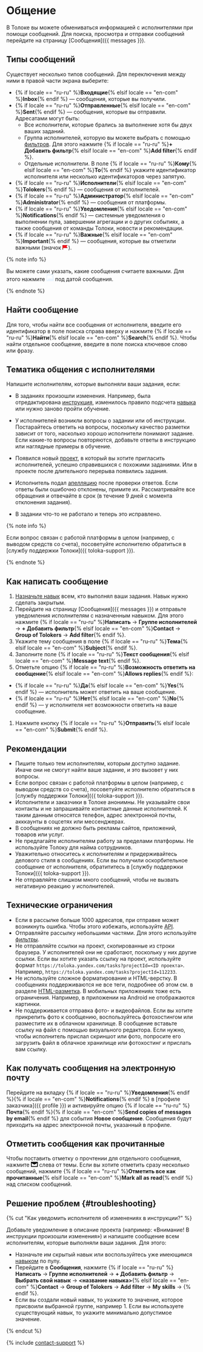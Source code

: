 # Общение

В Толоке вы можете обмениваться информацией с исполнителями при помощи сообщений. Для поиска, просмотра и отправки сообщений перейдите на страницу [Сообщения]({{ messages }}).

## Типы сообщений
Существует несколько типов сообщений. Для переключения между ними в правой части экрана выберите:
- {% if locale == "ru-ru" %}**Входящие**{% elsif locale == "en-com" %}**Inbox**{% endif %} — сообщения, которые вы получили.
- {% if locale == "ru-ru" %}**Отправленные**{% elsif locale == "en-com" %}**Sent**{% endif %} — сообщения, которые вы отправили. Адресатами могут быть:
    - Все исполнители, которые брались за выполнение хотя бы двух ваших заданий.
    - Группа исполнителей, которую вы можете выбрать с помощью [фильтров](filters.md). Для этого нажмите {% if locale == "ru-ru" %}**+ Добавить фильтр**{% elsif locale == "en-com" %}**Add filter**{% endif %}.
    - Отдельные исполнители. В поле {% if locale == "ru-ru" %}**Кому**{% elsif locale == "en-com" %}**To**{% endif %} укажите идентификатор исполнителя или несколько идентификаторов через запятую.
- {% if locale == "ru-ru" %}**Исполнители**{% elsif locale == "en-com" %}**Tolokers**{% endif %} — сообщения от исполнителей.
- {% if locale == "ru-ru" %}**Администратор**{% elsif locale == "en-com" %}**Administrator**{% endif %} — сообщения от платформы.
- {% if locale == "ru-ru" %}**Уведомления**{% elsif locale == "en-com" %}**Notifications**{% endif %} — системные уведомления о выполнении пула, завершении агрегации и о других событиях, а также сообщения от команды Толоки, новости и рекомендации.
- {% if locale == "ru-ru" %}**Важные**{% elsif locale == "en-com" %}**Important**{% endif %} — сообщения, которые вы отметили важными (значок ![](../_images/other/important.png)).

{% note info %}

Вы можете сами указать, какие сообщения считаете важными. Для этого нажмите ![](../_images/other/important-inactive.png) под датой сообщения.

{% endnote %}

## Найти сообщение
Для того, чтобы найти все сообщения от исполнителя, введите его идентификатор в поле поиска справа вверху и нажмите {% if locale == "ru-ru" %}**Найти**{% elsif locale == "en-com" %}**Search**{% endif %}.
Чтобы найти отдельное сообщение, введите в поле поиска ключевое слово или фразу.

## Тематика общения с исполнителями

Напишите исполнителям, которые выполняли ваши задания, если:

- В заданиях произошли изменения. Например, была отредактирована [инструкция](../../glossary.md#task-instruction), изменилось правило подсчета [навыка](../../glossary.md#skill) или нужно заново пройти обучение.

- У исполнителей возникли вопросы о задании или об инструкции. Постарайтесь ответить на вопросы, поскольку качество разметки зависит от того, насколько хорошо исполнители понимают задание. Если какие-то вопросы повторяются, добавьте ответы в инструкцию или наглядные примеры в обучение.

- Появился новый [проект](../../glossary.md#project), в который вы хотите пригласить исполнителей, успешно справившихся с похожими заданиями. Или в проекте после длительного перерыва появились задания.

- Исполнитель подал [апелляцию](accept.md#appeal) после проверки ответов. Если ответы были ошибочно отклонены, примите их. Рассматривайте все обращения и отвечайте в срок (в течение 9 дней с момента отклонения задания).

- В задании что-то не работало и теперь это исправлено.

{% note info %}

Если вопрос связан с работой платформы в целом (например, с выводом средств со счета), посоветуйте исполнителю обратиться в [службу поддержки Толоки]({{ toloka-support }}).

{% endnote %}

## Как написать сообщение

1. [Назначьте навык](nav-assign.md) всем, кто выполнял ваши задания. Навык нужно сделать закрытым.
1. Перейдите на страницу [Сообщения]({{ messages }}) и отправьте уведомления исполнителям с назначенным навыком. Для этого нажмите {% if locale == "ru-ru" %}**Написать** → **Группе исполнителей** → **+ Добавить фильтр**{% elsif locale == "en-com" %}**Contact** → **Group of Tolokers** → **Add filter**{% endif %}.
1. Укажите тему сообщения в поле {% if locale == "ru-ru" %}**Тема**{% elsif locale == "en-com" %}**Subject**{% endif %}.
1. Заполните поле {% if locale == "ru-ru" %}**Текст сообщения**{% elsif locale == "en-com" %}**Message text**{% endif %}.
1. Отметьте опцию {% if locale == "ru-ru" %}**Возможность ответить на сообщение**{% elsif locale == "en-com" %}**Allows replies**{% endif %}:
- {% if locale == "ru-ru" %}**Да**{% elsif locale == "en-com" %}**Yes**{% endif %} — исполнитель может ответить на ваше сообщение.
- {% if locale == "ru-ru" %}**Нет**{% elsif locale == "en-com" %}**No**{% endif %} — у исполнителя нет возможности ответить на ваше сообщение.
1. Нажмите кнопку {% if locale == "ru-ru" %}**Отправить**{% elsif locale == "en-com" %}**Submit**{% endif %}.

## Рекомендации

- Пишите только тем исполнителям, которым доступно задание. Иначе они не смогут найти ваше задание, и это вызовет у них вопросы.
- Если вопрос связан с работой платформы в целом (например, с выводом средств со счета), посоветуйте исполнителю обратиться в [службу поддержки Толоки]({{ toloka-support }}).
- Исполнители и заказчики в Толоке анонимны. Не указывайте свои контакты и не запрашивайте контактные данные исполнителей. К таким данным относятся телефон, адрес электронной почты, акккаунты в соцсетях или мессенджерах.
- В сообщениях не должно быть рекламы сайтов, приложений, товаров или услуг.
- Не предлагайте исполнителям работу за пределами платформы. Не используйте Толоку для найма сотрудников.
- Уважительно относитесь к исполнителям и придерживайтесь делового стиля в сообщениях. Если вы получили оскорбительное сообщение от исполнителя, обратититесь в [службу поддержки Толоки]({{ toloka-support }}).
- Не отправляйте слишком много сообщений, чтобы не вызвать негативную реакцию у исполнителей.

## Технические ограничения
- Если в рассылке больше 1000 адресатов, при отправке может возникнуть ошибка. Чтобы этого избежать, используйте [API](../../api/concepts/messages.md).
- Отправляйте рассылку небольшими частями. Для этого используйте [фильтры](filters.md).
- Не отправляйте ссылки на проект, скопированные из строки браузера. У исполнителей они не сработают, поскольку у них другие ссылки. Если вы хотите указать ссылку на проект, используйте формат `https://toloka.yandex.com/tasks?projectId=<ID проекта>`. Например, `https://toloka.yandex.com/tasks?projectId=112233`.
- Не используйте сложное форматирование и HTML-верстку. В сообщениях поддерживаются не все теги, подробнее об этом см. в разделе [HTML-разметка](instruction.md#html). В мобильных приложениях тоже есть ограничения. Например, в приложении на Аndroid не отображаются картинки.
- Не поддерживается отправка фото- и видеофайлов. Если вы хотите прикрепить фото к сообщению, воспользуйтесь фотохостингом или разместите их в облачном хранилище. В сообщение вставьте ссылку на файл с помощью визуального редактора. Если нужно, чтобы исполнитель прислал скриншот или фото, попросите его загрузить файл в облачное хранилище или фотохостинг и прислать вам ссылку.

## Как получать сообщения на электронную почту

Перейдите на вкладку {% if locale == "ru-ru" %}**Уведомления**{% endif %}{% if locale == "en-com" %}**Notifications**{% endif %} в [профиле заказчика]({{ profile }}) и активируйте опцию {% if locale == "ru-ru" %}**Почта**{% endif %}{% if locale == "en-com" %}**Send copies of messages by email**{% endif %} для события **Новое сообщение**. Сообщения будут приходить на адрес электронной почты, указанный в профиле.

## Отметить сообщения как прочитанные

Чтобы поставить отметку о прочтении для отдельного сообщения, нажмите ![](../_images/other/read.png) слева от темы.
Если вы хотите отметить сразу несколько сообщений, нажмите {% if locale == "ru-ru" %}**Отметить все как прочитанные**{% elsif locale == "en-com" %}**Mark all as read**{% endif %} над списком сообщений.

## Решение проблем {#troubleshooting}

{% cut "Как уведомить исполнителя об изменениях в инструкции?" %}

Добавьте уведомление в описание проекта (например: «Внимание! В инструкции произошли изменения») и напишите сообщение всем исполнителям, которые выполняли ваши задания. Для этого:

- Назначьте им скрытый навык или воспользуйтесь уже имеющимся [навыком](nav-assign.md) по пулу.
- Перейдите в **Сообщения**, нажмите {% if locale == "ru-ru" %}**Написать** → **Группе исполнителей** → **+ Добавить фильтр** → **Выбрать свой навык** → **<название навыка>**{% elsif locale == "en-com" %}**Contact** → **Group of Tolokers** → **Add filter** → **My skills** → **<skill>**{% endif %}.
- Если вы создали новый навык, то укажите то значение, которое присвоили выбранной группе, например 1. Если вы используете существующий навык, то укажите минимально допустимое значение.

{% endcut %}

{% include [contact-support](../_includes/contact-support-help.md) %}